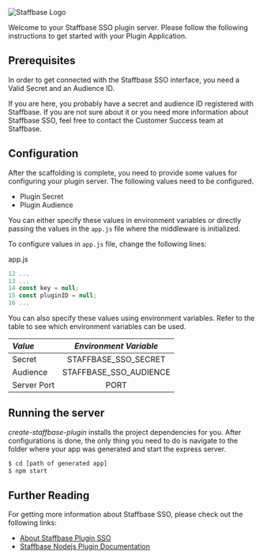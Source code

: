 ![Staffbase Logo](https://staffbase.com/wp-content/themes/staffbase-theme/img/logo-blau.svg)

Welcome to your Staffbase SSO plugin server. Please follow the following instructions
to get started with your Plugin Application.

## Prerequisites
In order to get connected with the Staffbase SSO interface, you need a Valid Secret and an Audience ID.

If you are here, you probably have a secret and audience ID registered with Staffbase. If you are not sure about it or you need more information about Staffbase SSO, feel free to contact the Customer Success team at Staffbase.
## Configuration
After the scaffolding is complete, you need to provide some values for configuring your
plugin server. The following values need to be configured.

- Plugin Secret
- Plugin Audience

You can either specify these values in environment variables or directly passing
the values in the `app.js` file where the middleware is initialized.

To configure values in `app.js` file, change the following lines:

app.js
```javascript
12 ...
13 ...
14 const key = null;
15 const pluginID = null;
16 ...
```

You can also specify these values using environment variables.
Refer to the table to see which environment variables can be used.

|   *Value*   |   *Environment Variable*    |
|:------------|:--------------------------: |
|Secret       |STAFFBASE_SSO_SECRET         |
|Audience     |STAFFBASE_SSO_AUDIENCE       |
|Server Port  |PORT                         |

## Running the server
_create-staffbase-plugin_ installs the project dependencies for you.
After configurations is done, the only thing you need to do is navigate to the
folder where your app was generated and start the express server.
```bash
$ cd [path of generated app]
$ npm start
```
## Further Reading
For getting more information about Staffbase SSO, please check out the following links:

- [About Staffbase Plugin SSO](http://developers.staffbase.com/api/plugin-sso/)
- [Staffbase Nodejs Plugin Documentation](www.github.com/staffbase/plugins-sdk-nodejs/master/README.MD)
